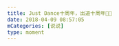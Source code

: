 ```yaml
---
title: Just Dance十周年，出道十周年🙏🙏
date: 2018-04-09 08:57:05
mCategories: [说说]
type: moment
---
```


<div id="pics-20180409085705"></div>

<script>
var data = [
    {"link": "2018-04-09_000000.jpeg", "type": "shuoshuo"},
    {"link": "2018-04-09_000001.jpeg", "type": "shuoshuo"},
    {"link": "2018-04-09_000002.jpeg", "type": "shuoshuo"},
    {"link": "2018-04-09_000003.jpeg", "type": "shuoshuo"}
];
picsRender(data, "pics-20180409085705");
</script>
